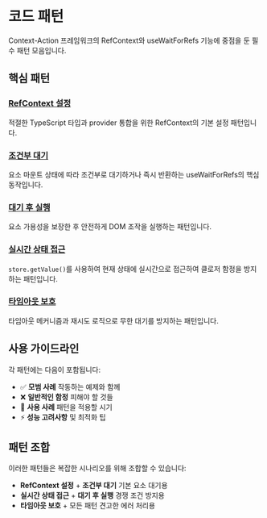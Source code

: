# 코드 패턴

Context-Action 프레임워크의 RefContext와 useWaitForRefs 기능에 중점을 둔 필수 패턴 모음입니다.

## 핵심 패턴

### [RefContext 설정](./ref-context-setup.md)
적절한 TypeScript 타입과 provider 통합을 위한 RefContext의 기본 설정 패턴입니다.

### [조건부 대기](./conditional-await.md)
요소 마운트 상태에 따라 조건부로 대기하거나 즉시 반환하는 useWaitForRefs의 핵심 동작입니다.

### [대기 후 실행](./wait-then-execute.md)
요소 가용성을 보장한 후 안전하게 DOM 조작을 실행하는 패턴입니다.

### [실시간 상태 접근](./real-time-state-access.md)
`store.getValue()`를 사용하여 현재 상태에 실시간으로 접근하여 클로저 함정을 방지하는 패턴입니다.

### [타임아웃 보호](./timeout-protection.md)
타임아웃 메커니즘과 재시도 로직으로 무한 대기를 방지하는 패턴입니다.

## 사용 가이드라인

각 패턴에는 다음이 포함됩니다:
- ✅ **모범 사례** 작동하는 예제와 함께
- ❌ **일반적인 함정** 피해야 할 것들
- 🎯 **사용 사례** 패턴을 적용할 시기
- ⚡ **성능 고려사항** 및 최적화 팁

## 패턴 조합

이러한 패턴들은 복잡한 시나리오를 위해 조합할 수 있습니다:
- **RefContext 설정** + **조건부 대기** 기본 요소 대기용
- **실시간 상태 접근** + **대기 후 실행** 경쟁 조건 방지용
- **타임아웃 보호** + 모든 패턴 견고한 에러 처리용